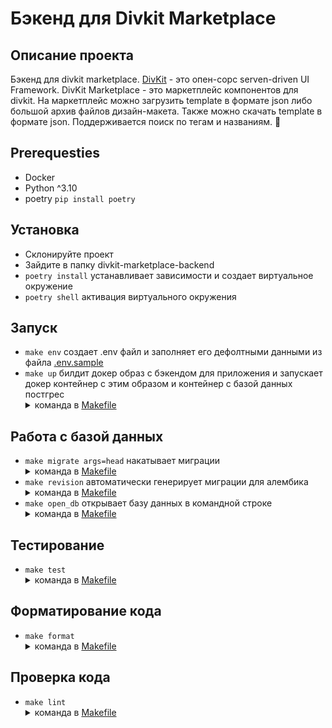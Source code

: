 # Бэкенд для Divkit Marketplace

## Описание проекта
Бэкенд для divkit marketplace. [DivKit](https://divkit.tech/en/) - это опен-сорс serven-driven UI Framework. DivKit Marketplace - это маркетплейс компонентов для divkit. На маркетплейс можно загрузить template в формате json либо большой архив файлов дизайн-макета. Также можно скачать template в формате json. Поддерживается поиск по тегам и названиям. :tada:

## Prerequesties
 - Docker
 - Python ^3.10
 - poetry `pip install poetry`

## Установка
 - Склонируйте проект
 - Зайдите в папку divkit-marketplace-backend
 - `poetry install` устанавливает зависимости и создает виртуальное окружение
 - `poetry shell` активация виртуального окружения

## Запуск
 - `make env` создает .env файл и заполняет его дефолтными данными из файла [.env.sample](https://git.yandex-academy.ru/school/2022-09/projects/team1/divkit-marketplace-backend/-/blob/master/.env.sample)
 - `make up` билдит докер образ с бэкендом для приложения и запускает докер контейнер с этим образом и контейнер с базой данных постгрес <details><summary>команда в [Makefile](https://git.yandex-academy.ru/school/2022-09/projects/team1/divkit-marketplace-backend/-/blob/master/Makefile)</summary>
```docker-compose -f docker-compose.yml up -d --remove-orphans```
</details>

## Работа с базой данных
 - `make migrate args=head` накатывает миграции <details><summary>команда в [Makefile](https://git.yandex-academy.ru/school/2022-09/projects/team1/divkit-marketplace-backend/-/blob/master/Makefile)</summary>
```docker-compose exec app alembic upgrade args=head```</details>
 - `make revision` автоматически генерирует миграции для алембика <details><summary>команда в [Makefile](https://git.yandex-academy.ru/school/2022-09/projects/team1/divkit-marketplace-backend/-/blob/master/Makefile)</summary>
```docker-compose exec app alembic revision --autogenerate```</details>
 - `make open_db` открывает базу данных в командной строке <details><summary>команда в [Makefile](https://git.yandex-academy.ru/school/2022-09/projects/team1/divkit-marketplace-backend/-/blob/master/Makefile)</summary>
```docker exec -it divkit_db psql -d $(POSTGRES_DB) -U $(POSTGRES_USERNAME)```</details>

## Тестирование
 - `make test` <details><summary>команда в [Makefile](https://git.yandex-academy.ru/school/2022-09/projects/team1/divkit-marketplace-backend/-/blob/master/Makefile)</summary>
```poetry run python -m pytest --verbosity=2 --showlocals --log-level=DEBUG```
</details>

## Форматирование кода
 - `make format` <details><summary>команда в [Makefile](https://git.yandex-academy.ru/school/2022-09/projects/team1/divkit-marketplace-backend/-/blob/master/Makefile)</summary>
```poetry run python3 -m isort app tests; poetry run python3 -m black app tests```</details>

## Проверка кода
 - `make lint` <details><summary>команда в [Makefile](https://git.yandex-academy.ru/school/2022-09/projects/team1/divkit-marketplace-backend/-/blob/master/Makefile)</summary>
```poetry run python3 -m pylint app tests; poetry run python3 -m mypy app tests```</details>
